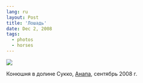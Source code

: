 ```yaml
---
lang: ru
layout: Post
title: 'Лошадь'
date: Dec 2, 2008
tags:
  - photos
  - horses
---
```


![](photo://2008-09-08_5D_7471_Artem_Sapegin)

Конюшня в долине Сукко, [Анапа](http://morning.photos/albums/anapa/ "Фотографии из Анапы"), сентябрь 2008 г.
